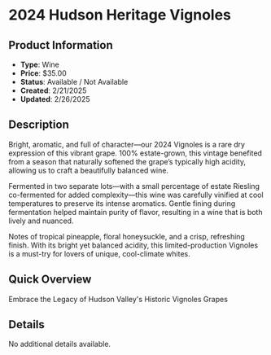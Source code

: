 # 2024 Hudson Heritage Vignoles

## Product Information
- **Type**: Wine
- **Price**: $35.00
- **Status**: Available / Not Available
- **Created**: 2/21/2025
- **Updated**: 2/26/2025

## Description
<p data-start="44" data-end="353">Bright, aromatic, and full of character&mdash;our 2024 Vignoles is a rare dry expression of this vibrant grape. 100% estate-grown, this vintage benefited from a season that naturally softened the grape&rsquo;s typically high acidity, allowing us to craft a beautifully balanced wine.</p>
<p data-start="355" data-end="686">Fermented in two separate lots&mdash;with a small percentage of estate Riesling co-fermented for added complexity&mdash;this wine was carefully vinified at cool temperatures to preserve its intense aromatics. Gentle fining during fermentation helped maintain purity of flavor, resulting in a wine that is both lively and nuanced.</p>
<p data-start="688" data-end="917">Notes of tropical pineapple, floral honeysuckle, and a crisp, refreshing finish. With its bright yet balanced acidity, this limited-production Vignoles is a must-try for lovers of unique, cool-climate whites.</p>

## Quick Overview
Embrace the Legacy of Hudson Valley's Historic Vignoles Grapes

## Details
No additional details available.
